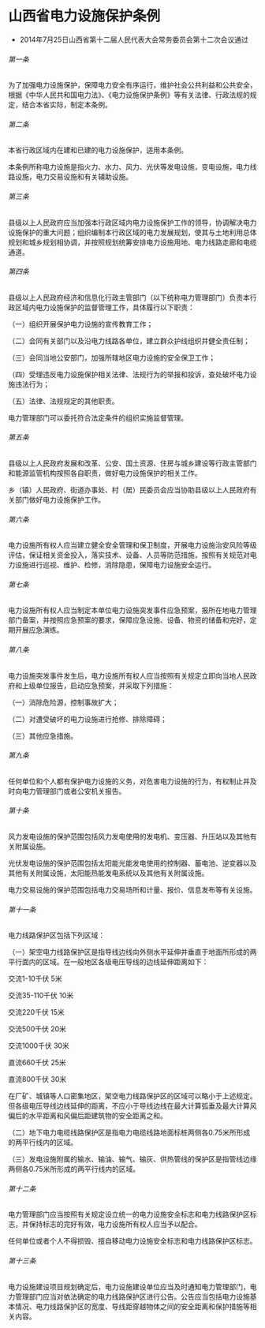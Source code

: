 # 山西省电力设施保护条例

- 2014年7月25日山西省第十二届人民代表大会常务委员会第十二次会议通过

<!-- INFO END -->

###### 第一条

为了加强电力设施保护，保障电力安全有序运行，维护社会公共利益和公共安全，根据《中华人民共和国电力法》、《电力设施保护条例》等有关法律、行政法规的规定，结合本省实际，制定本条例。

###### 第二条

本省行政区域内在建和已建的电力设施保护，适用本条例。

本条例所称电力设施是指火力、水力、风力、光伏等发电设施，变电设施，电力线路设施，电力交易设施和有关辅助设施。

###### 第三条

县级以上人民政府应当加强本行政区域内电力设施保护工作的领导，协调解决电力设施保护的重大问题；组织编制本行政区域的电力发展规划，使其与土地利用总体规划和城乡规划相协调，并按照规划统筹安排电力设施用地、电力线路走廊和电缆通道。

###### 第四条

县级以上人民政府经济和信息化行政主管部门（以下统称电力管理部门）负责本行政区域内电力设施保护的监督管理工作，具体履行以下职责：

（一）组织开展保护电力设施的宣传教育工作；

（二）会同有关部门以及沿电力线路各单位，建立群众护线组织并健全责任制；

（三）会同当地公安部门，加强所辖地区电力设施的安全保卫工作；

（四）受理违反电力设施保护相关法律、法规行为的举报和投诉，查处破坏电力设施违法行为；

（五）法律、法规规定的其他职责。

电力管理部门可以委托符合法定条件的组织实施监督管理。

###### 第五条

县级以上人民政府发展和改革、公安、国土资源、住房与城乡建设等行政主管部门和能源监管机构按照各自职责，做好电力设施保护的相关工作。

乡（镇）人民政府、街道办事处、村（居）民委员会应当协助县级以上人民政府有关部门做好电力设施保护工作。

###### 第六条

电力设施所有权人应当建立健全安全管理和保卫制度，开展电力设施治安风险等级评估，保证相关资金投入，落实技术、设备、人员等防范措施，按照有关规范对电力设施进行巡视、维护、检修，消除隐患，保障电力设施安全运行。

###### 第七条

电力设施所有权人应当制定本单位电力设施突发事件应急预案，报所在地电力管理部门备案，并按照应急预案的要求，保障应急设施、设备、物资的储备和完好，定期开展应急演练。

###### 第八条

电力设施突发事件发生后，电力设施所有权人应当按照有关规定立即向当地人民政府和上级单位报告，启动应急预案，并采取下列措施：

（一）消除危险源，控制事故扩大；

（二）对遭受破坏的电力设施进行抢修、排除障碍；

（三）其他应急措施。

###### 第九条

任何单位和个人都有保护电力设施的义务，对危害电力设施的行为，有权制止并及时向电力管理部门或者公安机关报告。

###### 第十条

风力发电设施的保护范围包括风力发电使用的发电机、变压器、升压站以及其他有关附属设施。

光伏发电设施的保护范围包括太阳能光能发电使用的控制器、蓄电池、逆变器以及其他有关附属设施，太阳能热能发电系统以及其他有关附属设施。

电力交易设施的保护范围包括电力交易场所和计量、报价、信息发布等有关设施。

###### 第十一条

电力线路保护区包括下列区域：

（一）架空电力线路保护区是指导线边线向外侧水平延伸并垂直于地面所形成的两平行面内的区域。在一般地区各级电压导线的边线延伸距离如下：

交流1-10千伏 5米

交流35-110千伏 10米

交流220千伏 15米

交流500千伏 20米

交流1000千伏 30米

直流660千伏 25米

直流800千伏 30米

在厂矿、城镇等人口密集地区，架空电力线路保护区的区域可以略小于上述规定。但各级电压导线边线延伸的距离，不应小于导线边线在最大计算弧垂及最大计算风偏后的水平距离和风偏后距建筑物的安全距离之和。

（二）地下电力电缆线路保护区是指电力电缆线路地面标桩两侧各0.75米所形成的两平行线内的区域。

（三）发电设施附属的输水、输油、输气、输灰、供热管线的保护区是指管线边缘两侧各0.75米所形成的两平行线内的区域。

###### 第十二条

电力管理部门应当按照有关规定设立统一的电力设施安全标志和电力线路保护区标志，并保持标志的完好有效，电力设施所有权人应当予以配合。

任何单位或者个人不得损毁、擅自移动电力设施安全标志和电力线路保护区标志。

###### 第十三条

电力设施建设项目规划确定后，电力设施建设单位应当及时通知电力管理部门，电力管理部门应当对依法确定的电力线路保护区进行公告。公告应当包括电力设施基本情况、电力线路保护区的宽度、导线距穿越物体之间的安全距离和保护措施等相关内容。
